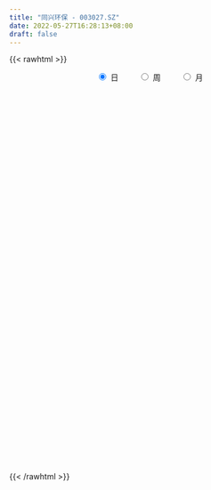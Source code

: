 ```yaml
---
title: "同兴环保 - 003027.SZ"
date: 2022-05-27T16:28:13+08:00
draft: false
---
```

{{< rawhtml >}}
    <div style="text-align: center">
        <label style="padding: 1rem;"><input style="margin-right: .5rem" type="radio" name="period" value="D" checked onclick="period_change(this)">日</label>
        <label style="padding: 1rem;"><input style="margin-right: .5rem" type="radio" name="period" value="W" onclick="period_change(this)">周</label>
        <label style="padding: 1rem;"><input style="margin-right: .5rem" type="radio" name="period" value="M" onclick="period_change(this)">月</label>
    </div>
    <div id="chart" style="height: 700px;"></div> 
    <script type="text/javascript">
        const D_v = [163433.52,166147.11,117987.9,63564.82,59918.99,53184.77,54701.54,41566.95,43729.75,101788.66,110375.66,45894.37,34368.38,26008.44,28884.61,22415.86,21474.23,29483.53,22793.99,26672.99,16717.8,12501.0,13870.01,17809.28,25337.8,22533.53,18883.51,12730.46,10234.58,16172.44,12203.24,12301.06,13919.24,14344.25,14452.5,14779.29,21167.82,28517.28,19992.08,28980.62,25062.74,19165.52,10008.25,11502.25,11446.0,7782.78,10049.26,11654.73,13755.28,11786.25,13370.75,9908.0,10122.51,10777.25,11663.47,8469.56,10571.5,9321.27,12435.79,16473.12,11513.25,9306.75,12067.73,23163.98,32707.26,26404.02,20006.89,15303.02,11541.96,13080.75,42038.23,62064.34,43810.5,29207.82,44469.88,51799.42,34739.68,25917.07,16188.85,19281.9,17670.21,19891.51,14985.65,15945.7,21020.99,10551.0,10822.7,13433.75,8686.59,29681.0,17728.64,12543.75,10269.23,16647.25,6032.51,6361.26,5982.85,8338.25,5288.75,4824.68,6395.0,4186.5,5556.0,4771.45,6479.5,4566.0,4628.44,6038.5,15094.53,25804.86,17148.29,12620.16,10852.18,7217.18,8799.02,6284.26,29915.38,52314.13,23633.08,26872.51,20836.3,25425.51,17922.0,12909.76,13060.0,12159.76,10396.0,16309.5,12156.98,22124.78,39608.11,19140.75,11290.23,13808.48,20403.23,9937.64,9659.16,6720.26,5716.73,6153.73,5515.26,7712.12,7414.08,12302.71,9327.86,9429.0,11244.75,9438.5,9033.5,11102.45,9514.5,4498.06,4369.5,4384.72,5361.76,5106.01,9172.36,7600.0,10911.24,7513.12,4681.49,4762.0,11694.95,8016.69,6577.74,7165.18,8300.31,5168.45,6072.51,5728.0,3137.2,8499.0,4254.5,4509.5,3539.01,3311.45,5885.5,4155.76,4637.45,4423.92,2670.0,2402.0,2735.0,11087.0,5585.76,4119.52,4846.42,3306.26,6305.5,5989.52,3477.76,4022.0,2418.77,3338.5,4033.01,4224.73,5620.51,8143.37,4853.8,5656.5,4677.25,6609.25,6830.76,6136.51,4313.5,6759.98,3840.23,3787.5,3030.0,5763.5,4362.5,4478.5,6748.99,7959.5,5825.5,6847.15,7199.0,5558.68,6363.5,5438.0,19159.46,26743.25,112646.74,71094.61,49670.68,44324.58,33244.6,20360.59,24310.72,20245.5,15244.5,11139.23,17555.95,15149.5,8873.97,9118.98,12112.5,12237.14,13332.07,7945.72,8725.5,7028.62,7929.0,7975.5,5901.23,5736.23,8528.5,5045.07,6404.0,5890.03]
const D_histogram = [0.0,-0.2489271795,-0.6151802212,-0.8481428058,-1.0066138622,-1.018761458,-0.9563018563,-0.8506761912,-0.7843003192,-0.4971728524,-0.3828063437,-0.2928074402,-0.2252720325,-0.1572805649,-0.1204291696,-0.0627419287,-0.0375128237,-0.0432716252,-0.0348226778,-0.0817838095,-0.0843284897,-0.0687467191,-0.0242757405,0.0542081734,0.1453822732,0.2093094545,0.2190879471,0.2164938296,0.2202101465,0.1776497319,0.1474132799,0.1205024458,0.0761224189,0.0988188368,0.1339222881,0.1633738477,0.2111897835,0.283833633,0.2967337426,0.3441870949,0.3360482594,0.2644994939,0.2002546406,0.1303271725,0.1009669649,0.0832879299,0.0579937434,0.00216373,-0.0786650888,-0.1481738928,-0.2354516304,-0.2585297488,-0.2257659944,-0.1485534315,-0.0967255142,-0.0344590648,0.0104747965,0.0277427541,0.0781197046,0.1464234551,0.1863111608,0.2146539302,0.2218707849,0.2801712066,0.3473625685,0.4070249154,0.370763529,0.2873495993,0.2439334392,0.209125427,0.3346763881,0.4022853985,0.441024827,0.3846495736,0.3886144767,0.4255469829,0.4037387397,0.3290305415,0.2632097973,0.1882538215,0.1066816518,0.0757880575,0.0235542303,-0.005515472,-0.0937709227,-0.1484419505,-0.2008119142,-0.2416315333,-0.2286336537,-0.1268875245,-0.115010124,-0.1228261037,-0.1454356694,-0.2422605753,-0.2639793504,-0.2456577902,-0.2358765055,-0.245839651,-0.2250844521,-0.1981971515,-0.185348558,-0.1602351523,-0.1089468172,-0.0668905718,-0.0627694324,-0.0492683976,-0.0148100617,-0.0116252846,0.0295021632,0.1373391289,0.1668971843,0.1855965894,0.1540755689,0.1130682598,0.0830616811,0.0469046534,0.1704525453,0.2373850501,0.2597599157,0.2781476986,0.2792793801,0.2814332019,0.2326872345,0.2098654335,0.1544815396,0.1113296057,0.0878912989,0.0891204273,0.0697987963,0.085483752,0.0882314394,0.0273484101,-0.0094696298,-0.0217284522,-0.0962763545,-0.139904186,-0.1753370001,-0.1933441244,-0.1871361541,-0.1631351266,-0.1389066298,-0.1067077504,-0.0772247943,-0.084675313,-0.0676642211,-0.0636533524,-0.0433946388,-0.0095309073,0.0242144082,0.012792952,-0.0263685877,-0.0450597888,-0.0435711598,-0.0450929331,-0.0389059129,-0.0199733142,0.0229254559,0.0409305507,0.0661187601,0.0705085853,0.076526148,0.0692766968,0.0909289708,0.0760534798,0.040146758,0.0097796814,-0.0224443399,-0.0334021799,-0.0636100885,-0.1060376597,-0.128578132,-0.2005053594,-0.2170199967,-0.2507432519,-0.2389872859,-0.1944067369,-0.1217395451,-0.0588295708,-0.0171137494,-0.002744577,0.0069092112,0.0099522256,0.0375087343,0.0782743656,0.0980408511,0.114043382,0.1033902112,0.0995502934,0.0497945065,0.0395950148,0.0345624166,0.0411092669,0.0482037218,0.0582994646,0.0413940739,0.0064741376,-0.0473215037,-0.1112773676,-0.131593343,-0.135731928,-0.1580501101,-0.2460348925,-0.2740744446,-0.2643231763,-0.227035225,-0.1751822592,-0.1315609901,-0.0938352077,-0.080381828,-0.0682411698,-0.0617884716,-0.0697622408,-0.0416820376,-0.0036638747,0.0147690688,0.0368508737,0.0016743412,-0.0399684178,-0.1053305167,-0.1028930936,0.0274260411,0.2422878641,0.4349911219,0.3920376926,0.2328401658,0.1509239521,0.0104174479,-0.0566410738,-0.207577015,-0.356292071,-0.4072323539,-0.4472166903,-0.3793989944,-0.291848077,-0.2290829993,-0.142616542,-0.0536516974,0.0085081712,0.0844509377,0.1303783478,0.1673217537,0.1743692708,0.1851158612,0.2084850333,0.224893599,0.2474750255,0.205092552,0.187704339,0.1860956047,0.1812482649]
const D_fast = [0.0,-0.3111589744,-0.8312070714,-1.2762053574,-1.6863298794,-1.9531678396,-2.129783702,-2.2368270848,-2.3665262925,-2.2036920389,-2.185027116,-2.1682300726,-2.1570126731,-2.1283413467,-2.1215972437,-2.079595485,-2.063744586,-2.0803212937,-2.0805780158,-2.1479850999,-2.1716119025,-2.1732168116,-2.1348147682,-2.0427788109,-1.9152591429,-1.7990045979,-1.7344541185,-1.6829247786,-1.6241559251,-1.6223039068,-1.6156870388,-1.6124722615,-1.6378216836,-1.5904205565,-1.5218365331,-1.4515415116,-1.3509281299,-1.2073258722,-1.1202423269,-0.9867422009,-0.9108689716,-0.9162928635,-0.9304740568,-0.9678197318,-0.9719381981,-0.9687952507,-0.9795910013,-1.0348800822,-1.1353751732,-1.2419274504,-1.3880680956,-1.4757786512,-1.4994563954,-1.4593821904,-1.4317356516,-1.3780839685,-1.330531408,-1.3063277619,-1.2364208852,-1.1315112709,-1.0450457751,-0.9630395231,-0.9003549722,-0.7720117488,-0.6179797448,-0.456561169,-0.4001316732,-0.4117082031,-0.3941410033,-0.3766676588,-0.1674476007,0.0007327594,0.1497283946,0.1895155345,0.2906340569,0.4339533088,0.5130797505,0.5206291877,0.5206108928,0.4927183724,0.4378166157,0.4258700357,0.3795247661,0.3490761958,0.2373780145,0.145596499,0.0430235567,-0.0582039457,-0.1023644795,-0.0323402314,-0.049215362,-0.0877378675,-0.1467063506,-0.3040964003,-0.3918100131,-0.4349029004,-0.484090742,-0.5555138003,-0.5910297144,-0.6136917016,-0.6471802477,-0.66212563,-0.6380739993,-0.6127403969,-0.6243116155,-0.6231276801,-0.5923718597,-0.5920934037,-0.5435904151,-0.4014186671,-0.3301363157,-0.2650377632,-0.2580398915,-0.2707801357,-0.2800212941,-0.3044521585,-0.1382911302,-0.0120123629,0.0753024817,0.1632271891,0.2341787157,0.306690838,0.3161166792,0.3457612366,0.3289977275,0.313678195,0.312212713,0.3357219482,0.3338500163,0.3709059099,0.3957114573,0.3416655304,0.3024800831,0.2847891477,0.1861721567,0.1075682788,0.0283012146,-0.0380419408,-0.078618009,-0.0954007632,-0.1058989238,-0.1003769821,-0.0902002245,-0.1188195714,-0.1187245348,-0.1306270042,-0.1212169503,-0.0897359457,-0.0499370281,-0.0581602462,-0.1039139329,-0.1338700813,-0.1432742422,-0.1560692487,-0.1596087068,-0.1456694366,-0.0970393025,-0.0688015701,-0.0270836707,-0.0050666991,0.0200824006,0.0301521236,0.0745366403,0.0786745193,0.052804487,0.0248823307,-0.0129527755,-0.0322611605,-0.0783715913,-0.1473085774,-0.2019935827,-0.32404715,-0.3948167865,-0.4912258545,-0.5392167101,-0.5432378452,-0.5010055398,-0.4528029581,-0.4153655741,-0.4016825459,-0.3903014549,-0.3847703842,-0.3478366918,-0.2875024692,-0.2432257709,-0.1987123945,-0.1835180124,-0.1624703569,-0.1997775172,-0.2000782552,-0.1964702493,-0.1796460823,-0.1605006969,-0.1358300879,-0.1423869602,-0.1756883621,-0.2413143793,-0.3330895851,-0.3863038963,-0.4243754633,-0.4862061728,-0.6356996784,-0.7322578417,-0.7885873674,-0.8080582224,-0.8000008214,-0.7892697998,-0.7750028194,-0.7816448966,-0.7865645309,-0.7955589506,-0.82097328,-0.8033135862,-0.766211392,-0.7440861813,-0.712791658,-0.7475496052,-0.7991844686,-0.8908791967,-0.914165047,-0.7769894021,-0.501555613,-0.2001045747,-0.1450485809,-0.2460360663,-0.290221292,-0.4281234341,-0.5093422243,-0.7121724192,-0.9499604931,-1.1027088644,-1.2544973734,-1.281529426,-1.2669405279,-1.2614462001,-1.2106338782,-1.1350819579,-1.0707950465,-0.9737395456,-0.8952175486,-0.8164437043,-0.7658038695,-0.7087783138,-0.6332878834,-0.5606559179,-0.476205735,-0.4673150706,-0.4377771988,-0.392862032,-0.3523973055]
const D_slow = [0.0,-0.0622317949,-0.2160268502,-0.4280625516,-0.6797160172,-0.9344063817,-1.1734818457,-1.3861508935,-1.5822259733,-1.7065191864,-1.8022207724,-1.8754226324,-1.9317406405,-1.9710607818,-2.0011680742,-2.0168535563,-2.0262317623,-2.0370496686,-2.045755338,-2.0662012904,-2.0872834128,-2.1044700926,-2.1105390277,-2.0969869843,-2.060641416,-2.0083140524,-1.9535420656,-1.8994186082,-1.8443660716,-1.7999536386,-1.7631003187,-1.7329747072,-1.7139441025,-1.6892393933,-1.6557588213,-1.6149153593,-1.5621179134,-1.4911595052,-1.4169760695,-1.3309292958,-1.246917231,-1.1807923575,-1.1307286973,-1.0981469042,-1.072905163,-1.0520831805,-1.0375847447,-1.0370438122,-1.0567100844,-1.0937535576,-1.1526164652,-1.2172489024,-1.273690401,-1.3108287589,-1.3350101374,-1.3436249036,-1.3410062045,-1.334070516,-1.3145405898,-1.277934726,-1.2313569359,-1.1776934533,-1.1222257571,-1.0521829554,-0.9653423133,-0.8635860844,-0.7708952022,-0.6990578024,-0.6380744426,-0.5857930858,-0.5021239888,-0.4015526392,-0.2912964324,-0.195134039,-0.0979804198,0.0084063259,0.1093410108,0.1915986462,0.2574010955,0.3044645509,0.3311349639,0.3500819782,0.3559705358,0.3545916678,0.3311489371,0.2940384495,0.243835471,0.1834275876,0.1262691742,0.0945472931,0.0657947621,0.0350882362,-0.0012706812,-0.061835825,-0.1278306626,-0.1892451102,-0.2482142365,-0.3096741493,-0.3659452623,-0.4154945502,-0.4618316897,-0.5018904778,-0.5291271821,-0.545849825,-0.5615421831,-0.5738592825,-0.577561798,-0.5804681191,-0.5730925783,-0.5387577961,-0.4970335,-0.4506343526,-0.4121154604,-0.3838483955,-0.3630829752,-0.3513568119,-0.3087436755,-0.249397413,-0.1844574341,-0.1149205094,-0.0451006644,0.0252576361,0.0834294447,0.1358958031,0.174516188,0.2023485894,0.2243214141,0.2466015209,0.26405122,0.285422158,0.3074800178,0.3143171204,0.3119497129,0.3065175999,0.2824485112,0.2474724647,0.2036382147,0.1553021836,0.1085181451,0.0677343634,0.033007706,0.0063307684,-0.0129754302,-0.0341442584,-0.0510603137,-0.0669736518,-0.0778223115,-0.0802050383,-0.0741514363,-0.0709531983,-0.0775453452,-0.0888102924,-0.0997030824,-0.1109763156,-0.1207027939,-0.1256961224,-0.1199647584,-0.1097321208,-0.0932024307,-0.0755752844,-0.0564437474,-0.0391245732,-0.0163923305,0.0026210395,0.012657729,0.0151026493,0.0094915643,0.0011410194,-0.0147615028,-0.0412709177,-0.0734154507,-0.1235417905,-0.1777967897,-0.2404826027,-0.3002294242,-0.3488311084,-0.3792659947,-0.3939733874,-0.3982518247,-0.398937969,-0.3972106662,-0.3947226098,-0.3853454262,-0.3657768348,-0.341266622,-0.3127557765,-0.2869082237,-0.2620206503,-0.2495720237,-0.23967327,-0.2310326659,-0.2207553492,-0.2087044187,-0.1941295526,-0.1837810341,-0.1821624997,-0.1939928756,-0.2218122175,-0.2547105533,-0.2886435353,-0.3281560628,-0.3896647859,-0.4581833971,-0.5242641911,-0.5810229974,-0.6248185622,-0.6577088097,-0.6811676116,-0.7012630686,-0.7183233611,-0.733770479,-0.7512110392,-0.7616315486,-0.7625475173,-0.7588552501,-0.7496425317,-0.7492239464,-0.7592160508,-0.78554868,-0.8112719534,-0.8044154431,-0.7438434771,-0.6350956966,-0.5370862735,-0.478876232,-0.441145244,-0.4385408821,-0.4527011505,-0.5045954043,-0.593668422,-0.6954765105,-0.8072806831,-0.9021304317,-0.9750924509,-1.0323632007,-1.0680173362,-1.0814302606,-1.0793032178,-1.0581904833,-1.0255958964,-0.983765458,-0.9401731403,-0.893894175,-0.8417729167,-0.7855495169,-0.7236807605,-0.6724076225,-0.6254815378,-0.5789576366,-0.5336455704]
const D_data = [['2021-05-18', 34.3094, 38.9665, 33.7198, 38.9665],['2021-05-19', 38.8093, 35.0659, 35.0659, 39.5363],['2021-05-20', 33.0124, 31.5583, 31.5583, 33.4054],['2021-05-21', 30.7428, 30.9688, 30.3498, 31.2243],['2021-05-24', 30.9983, 30.0158, 29.6522, 31.0474],['2021-05-25', 29.8684, 30.4579, 29.2985, 30.7035],['2021-05-26', 30.281, 30.5856, 29.8487, 31.1948],['2021-05-27', 30.2712, 30.6741, 30.0747, 31.0474],['2021-05-28', 31.0474, 29.78, 29.7407, 31.0474],['2021-05-31', 29.5245, 32.757, 29.102, 32.757],['2021-06-01', 32.8159, 31.0769, 30.6348, 33.5921],['2021-06-02', 31.3323, 30.792, 30.6642, 31.4109],['2021-06-03', 30.4186, 30.4579, 30.34, 30.9688],['2021-06-04', 30.6249, 30.399, 30.2024, 30.7821],['2021-06-07', 30.1631, 29.8979, 29.5835, 30.34],['2021-06-08', 29.8291, 30.0551, 29.6228, 30.1337],['2021-06-09', 29.9666, 29.5442, 29.5049, 30.0059],['2021-06-10', 29.554, 28.8859, 28.768, 29.7308],['2021-06-11', 28.7975, 28.7483, 28.709, 29.6326],['2021-06-15', 28.709, 27.6086, 27.5104, 28.9743],['2021-06-16', 27.6283, 27.6676, 27.0781, 28.0606],['2021-06-17', 27.6872, 27.5693, 27.4416, 27.8149],['2021-06-18', 27.5693, 27.756, 27.2647, 27.8641],['2021-06-21', 27.6283, 28.2276, 27.6283, 28.316],['2021-06-22', 28.1392, 28.6304, 27.8542, 28.9743],['2021-06-23', 28.4929, 28.5617, 28.4241, 29.1413],['2021-06-24', 28.4339, 27.9721, 27.9427, 28.4831],['2021-06-25', 27.9623, 27.7363, 27.6283, 27.9623],['2021-06-28', 27.7363, 27.7265, 27.5595, 27.9721],['2021-06-29', 27.5988, 26.9405, 26.8717, 27.756],['2021-06-30', 26.9405, 26.7735, 26.6163, 27.2451],['2021-07-01', 26.6261, 26.518, 26.518, 26.9012],['2021-07-02', 26.4099, 25.9383, 25.899, 26.4394],['2021-07-05', 25.9383, 26.5475, 25.8204, 26.7047],['2021-07-06', 26.6163, 26.7145, 25.9875, 26.8226],['2021-07-07', 26.7538, 26.7047, 26.6851, 27.2156],['2021-07-08', 26.6949, 27.0682, 26.6261, 27.8641],['2021-07-09', 26.8324, 27.6872, 26.2331, 27.923],['2021-07-12', 27.6577, 27.196, 27.1174, 27.6577],['2021-07-13', 27.1763, 27.8542, 26.7342, 27.9427],['2021-07-14', 27.8935, 27.3532, 27.3433, 28.375],['2021-07-15', 27.0191, 26.4099, 26.3608, 27.1272],['2021-07-16', 26.1447, 26.1545, 26.0857, 26.7047],['2021-07-19', 26.2134, 25.6927, 25.6927, 26.4001],['2021-07-20', 25.4864, 25.8696, 25.2309, 26.184],['2021-07-21', 25.7124, 25.8106, 25.7025, 26.0071],['2021-07-22', 25.8204, 25.506, 25.4962, 25.9089],['2021-07-23', 25.506, 24.779, 24.7692, 25.506],['2021-07-26', 24.7692, 23.9144, 23.6098, 24.7692],['2021-07-27', 23.9144, 23.4035, 23.3445, 24.1796],['2021-07-28', 23.5115, 22.4406, 22.1065, 23.5508],['2021-07-29', 22.6076, 22.5781, 22.4701, 22.8336],['2021-07-30', 22.6666, 22.9319, 22.3915, 22.9712],['2021-08-02', 23.0891, 23.4526, 22.7059, 23.5508],['2021-08-03', 23.4133, 23.1971, 23.1677, 23.5607],['2021-08-04', 23.207, 23.3936, 23.0203, 23.5017],['2021-08-05', 23.2954, 23.2659, 23.1185, 23.8063],['2021-08-06', 23.1873, 22.9122, 22.7452, 23.2463],['2021-08-09', 22.9417, 23.3642, 22.7059, 23.7572],['2021-08-10', 23.3642, 23.8161, 23.1578, 24.0421],['2021-08-11', 23.6393, 23.708, 23.6393, 23.9537],['2021-08-12', 23.708, 23.7375, 23.6, 23.8849],['2021-08-13', 23.7572, 23.5803, 23.3642, 23.8751],['2021-08-16', 23.5017, 24.4449, 22.5978, 24.5137],['2021-08-17', 24.4547, 25.005, 24.1207, 25.4274],['2021-08-18', 24.8576, 25.4274, 24.4547, 25.4274],['2021-08-19', 25.2211, 24.4842, 24.4842, 25.2211],['2021-08-20', 24.3565, 23.7277, 23.6098, 24.3565],['2021-08-23', 23.7277, 24.0028, 23.6786, 24.1993],['2021-08-24', 24.0126, 23.993, 23.7572, 24.3467],['2021-08-25', 23.993, 26.3903, 23.6786, 26.3903],['2021-08-26', 26.3805, 26.4198, 25.3881, 27.4514],['2021-08-27', 26.184, 26.6359, 25.9482, 26.9209],['2021-08-30', 26.4099, 25.6927, 25.6239, 26.4984],['2021-08-31', 26.1348, 26.5966, 26.1348, 27.4121],['2021-09-01', 26.6065, 27.4416, 26.6065, 27.4612],['2021-09-02', 27.4612, 27.0879, 26.1447, 27.4711],['2021-09-03', 26.4885, 26.4787, 26.2331, 26.8521],['2021-09-06', 26.3903, 26.4787, 25.9973, 26.7342],['2021-09-07', 26.5082, 26.2036, 26.0071, 26.5868],['2021-09-08', 26.1545, 25.8597, 25.8106, 26.3608],['2021-09-09', 25.8499, 26.3117, 25.6534, 26.7047],['2021-09-10', 26.2527, 25.9089, 25.8597, 26.2822],['2021-09-13', 25.9482, 26.0366, 25.9482, 26.6752],['2021-09-14', 25.8499, 24.9853, 24.8281, 25.8696],['2021-09-15', 24.8183, 24.9657, 24.6611, 25.1327],['2021-09-16', 25.0541, 24.6021, 24.5726, 25.2309],['2021-09-17', 24.7593, 24.3467, 23.8849, 24.7593],['2021-09-22', 24.3663, 24.779, 24.0519, 24.9165],['2021-09-23', 24.779, 26.0759, 24.779, 26.0857],['2021-09-24', 25.9383, 25.172, 25.1523, 25.9383],['2021-09-27', 25.3292, 24.8478, 24.7299, 25.6043],['2021-09-28', 24.7888, 24.4744, 24.3761, 25.2506],['2021-09-29', 24.1207, 23.0596, 22.981, 24.3663],['2021-09-30', 23.0891, 23.4624, 23.0891, 23.6982],['2021-10-08', 23.8751, 23.7277, 23.6589, 24.16],['2021-10-11', 23.8751, 23.4722, 23.2463, 23.8751],['2021-10-12', 23.4624, 22.9908, 22.7255, 23.4722],['2021-10-13', 22.9908, 23.1677, 22.8336, 23.2266],['2021-10-14', 23.2168, 23.148, 22.9613, 23.3249],['2021-10-15', 23.148, 22.8631, 22.8041, 23.148],['2021-10-18', 22.8631, 22.9122, 22.755, 23.0006],['2021-10-19', 22.9122, 23.2659, 22.8041, 23.2659],['2021-10-20', 23.2168, 23.2561, 23.0203, 23.2856],['2021-10-21', 23.2561, 22.7747, 22.7452, 23.2561],['2021-10-22', 22.6666, 22.814, 22.6076, 22.9417],['2021-10-25', 23.1677, 23.0989, 22.8926, 23.1775],['2021-10-26', 23.0792, 22.7157, 22.6469, 23.0792],['2021-10-27', 22.7943, 23.2364, 22.1164, 24.3074],['2021-10-28', 23.1971, 24.4646, 22.5978, 25.5355],['2021-10-29', 23.767, 23.9045, 23.1873, 24.1109],['2021-11-01', 23.7277, 23.9733, 23.4035, 24.2189],['2021-11-02', 24.0716, 23.3838, 23.207, 24.16],['2021-11-03', 23.2463, 23.1185, 22.9908, 23.5508],['2021-11-04', 23.1087, 23.0891, 22.7943, 23.2856],['2021-11-05', 23.0006, 22.8336, 22.8336, 23.1185],['2021-11-08', 23.3838, 25.113, 23.1873, 25.113],['2021-11-09', 25.4864, 25.0443, 24.6906, 26.2331],['2021-11-10', 25.0443, 24.8969, 24.5628, 25.0541],['2021-11-11', 24.7986, 25.1523, 24.5923, 25.4471],['2021-11-12', 25.0443, 25.2015, 24.6316, 25.4078],['2021-11-15', 25.0836, 25.4471, 25.0344, 25.7222],['2021-11-16', 25.398, 24.8969, 24.8478, 25.6239],['2021-11-17', 25.0344, 25.2211, 24.9067, 25.398],['2021-11-18', 25.2408, 24.7692, 24.6906, 25.339],['2021-11-19', 24.7102, 24.7888, 24.2877, 24.9657],['2021-11-22', 24.8478, 24.9657, 24.6611, 25.2015],['2021-11-23', 24.9558, 25.3194, 24.7397, 25.4962],['2021-11-24', 25.398, 25.113, 24.8871, 25.4962],['2021-11-25', 25.113, 25.6436, 24.8478, 25.6632],['2021-11-26', 25.8696, 25.6436, 25.5846, 26.4394],['2021-11-29', 24.9067, 24.779, 24.6119, 25.0246],['2021-11-30', 24.6906, 24.8674, 24.6906, 25.0344],['2021-12-01', 24.8379, 25.0737, 24.6512, 25.2309],['2021-12-02', 25.005, 24.0519, 24.0519, 25.0443],['2021-12-03', 24.0224, 24.0617, 23.9045, 24.4646],['2021-12-06', 24.0716, 23.8554, 23.8456, 24.5825],['2021-12-07', 23.8849, 23.8063, 23.5607, 24.2091],['2021-12-08', 23.8849, 23.9438, 23.7965, 24.0519],['2021-12-09', 23.9438, 24.1207, 23.8849, 24.2484],['2021-12-10', 24.0912, 24.1403, 23.934, 24.2288],['2021-12-13', 24.1305, 24.2975, 24.0912, 24.3958],['2021-12-14', 24.2975, 24.3565, 24.16, 24.5235],['2021-12-15', 24.2484, 23.8849, 23.8751, 24.2681],['2021-12-16', 23.9144, 24.1502, 23.9045, 24.3467],['2021-12-17', 24.0519, 23.9831, 23.934, 24.4646],['2021-12-20', 24.1403, 24.1993, 23.9733, 24.4253],['2021-12-21', 24.16, 24.4842, 24.0323, 24.494],['2021-12-22', 24.5235, 24.6611, 24.3565, 24.6611],['2021-12-23', 24.6611, 24.16, 24.0716, 24.7888],['2021-12-24', 24.1502, 23.6589, 23.5901, 24.3172],['2021-12-27', 23.6, 23.7179, 23.5803, 23.8751],['2021-12-28', 23.6786, 23.8751, 23.6786, 23.9242],['2021-12-29', 23.8947, 23.7866, 23.6294, 24.0421],['2021-12-30', 23.7965, 23.8456, 23.7768, 23.9733],['2021-12-31', 23.8358, 24.0323, 23.8161, 24.1207],['2022-01-04', 24.1109, 24.4842, 24.0421, 24.5432],['2022-01-05', 24.4646, 24.3467, 24.1502, 24.5825],['2022-01-06', 24.1796, 24.5825, 24.1403, 24.7397],['2022-01-07', 24.5923, 24.4449, 24.327, 24.8281],['2022-01-10', 24.494, 24.5432, 24.2288, 24.6119],['2022-01-11', 24.5333, 24.4253, 24.3958, 24.7397],['2022-01-12', 24.4547, 24.8871, 24.4253, 24.9165],['2022-01-13', 24.9853, 24.5137, 24.494, 24.9853],['2022-01-14', 24.5137, 24.16, 24.0814, 24.5825],['2022-01-17', 23.7375, 24.0716, 23.6982, 24.2288],['2022-01-18', 24.0716, 23.8751, 23.7572, 24.3467],['2022-01-19', 23.8652, 24.0028, 23.6884, 24.0421],['2022-01-20', 24.0323, 23.6098, 23.5901, 24.0323],['2022-01-21', 23.5901, 23.1873, 23.0989, 23.6196],['2022-01-24', 23.1677, 23.1578, 23.1382, 23.3347],['2022-01-25', 23.1677, 22.136, 22.136, 23.1775],['2022-01-26', 22.2834, 22.4013, 22.136, 22.4504],['2022-01-27', 22.5978, 21.8314, 21.8314, 22.5978],['2022-01-28', 22.0083, 22.1065, 21.7135, 22.1557],['2022-02-07', 22.2048, 22.4504, 22.2048, 22.4897],['2022-02-08', 22.3227, 22.9417, 22.3227, 23.0498],['2022-02-09', 22.9613, 23.0596, 22.9024, 23.1284],['2022-02-10', 23.0792, 22.9908, 22.9319, 23.3543],['2022-02-11', 22.981, 22.7353, 22.7059, 22.981],['2022-02-14', 22.7845, 22.6862, 22.6567, 22.981],['2022-02-15', 22.8434, 22.588, 22.4602, 22.8434],['2022-02-16', 22.7943, 22.9417, 22.6076, 23.0596],['2022-02-17', 22.9417, 23.2856, 22.755, 23.6491],['2022-02-18', 23.2659, 23.207, 22.9417, 23.3249],['2022-02-21', 23.1087, 23.2954, 23.0006, 23.374],['2022-02-22', 23.1971, 23.0203, 22.9712, 23.2659],['2022-02-23', 23.0203, 23.1087, 22.981, 23.1873],['2022-02-24', 23.0203, 22.4111, 22.2539, 23.2364],['2022-02-25', 22.5978, 22.7452, 22.5978, 23.0399],['2022-02-28', 22.7157, 22.7648, 22.303, 22.8336],['2022-03-01', 22.8434, 22.9122, 22.696, 23.0596],['2022-03-02', 22.9024, 22.9613, 22.7059, 23.0301],['2022-03-03', 22.9613, 23.0596, 22.8729, 23.148],['2022-03-04', 23.0596, 22.7157, 22.6174, 23.0596],['2022-03-07', 22.6174, 22.3423, 22.1851, 22.7943],['2022-03-08', 22.5683, 21.8216, 21.802, 22.696],['2022-03-09', 21.9985, 21.2812, 20.9374, 22.2146],['2022-03-10', 21.6841, 21.4679, 21.4384, 21.9002],['2022-03-11', 21.3205, 21.4581, 20.731, 21.4679],['2022-03-14', 21.2223, 20.9963, 20.8686, 21.3795],['2022-03-15', 20.7801, 19.6601, 19.6503, 20.7998],['2022-03-16', 19.8664, 19.8271, 19.1295, 20.0236],['2022-03-17', 19.9057, 19.9647, 19.8468, 20.2889],['2022-03-18', 19.945, 20.1612, 19.7976, 20.2987],['2022-03-21', 20.1513, 20.338, 19.8664, 20.3871],['2022-03-22', 20.3184, 20.2791, 20.0924, 20.338],['2022-03-23', 20.338, 20.2398, 20.1808, 20.4264],['2022-03-24', 20.2398, 19.9057, 19.8173, 20.2398],['2022-03-25', 19.8369, 19.7976, 19.778, 20.1415],['2022-03-28', 19.7878, 19.6208, 19.218, 19.7976],['2022-03-29', 19.7976, 19.2769, 19.1295, 19.7976],['2022-03-30', 19.4538, 19.6306, 17.3512, 19.6601],['2022-03-31', 19.8173, 19.8075, 19.6306, 20.0433],['2022-04-01', 19.8959, 19.611, 19.5029, 19.9057],['2022-04-06', 19.6011, 19.6797, 19.326, 19.8271],['2022-04-07', 19.6797, 18.8348, 18.8249, 19.7289],['2022-04-08', 18.8937, 18.4221, 18.373, 19.0411],['2022-04-11', 18.2747, 17.6656, 17.5673, 18.3435],['2022-04-12', 17.5673, 18.147, 17.5673, 18.1667],['2022-04-13', 18.1765, 19.9647, 17.7344, 19.9647],['2022-04-14', 21.91, 21.9592, 21.91, 21.9592],['2022-04-15', 22.6273, 22.9613, 19.8271, 24.16],['2022-04-18', 20.9767, 20.6622, 20.6622, 23.0792],['2022-04-19', 19.8664, 18.8348, 18.707, 19.9057],['2022-04-20', 18.766, 19.2376, 18.3926, 19.6306],['2022-04-21', 18.9232, 17.9014, 17.8031, 18.9232],['2022-04-22', 17.9014, 18.1765, 17.587, 18.2747],['2022-04-25', 17.6656, 16.3588, 16.3588, 17.7737],['2022-04-26', 16.349, 15.2683, 15.2683, 16.5062],['2022-04-27', 15.2683, 15.5532, 14.7672, 15.6613],['2022-04-28', 15.4255, 14.9931, 14.9145, 15.622],['2022-04-29', 15.229, 15.9658, 15.229, 16.2016],['2022-05-05', 15.8971, 16.2311, 15.7693, 16.5848],['2022-05-06', 16.1918, 15.9757, 15.6907, 16.1918],['2022-05-09', 16.3195, 16.3785, 15.9167, 16.5259],['2022-05-10', 16.0936, 16.6536, 16.0936, 16.7715],['2022-05-11', 16.6143, 16.5553, 16.516, 17.0368],['2022-05-12', 16.3883, 16.9876, 16.3883, 17.1056],['2022-05-13', 17.0859, 16.8796, 16.6634, 17.0859],['2022-05-16', 16.8796, 16.968, 16.7715, 17.2824],['2022-05-17', 16.968, 16.7125, 16.4767, 16.9975],['2022-05-18', 16.8108, 16.8206, 16.8108, 17.1547],['2022-05-19', 16.6045, 17.1056, 16.3883, 17.194],['2022-05-20', 17.1154, 17.1842, 17.0368, 17.2726],['2022-05-23', 17.1842, 17.4494, 17.1842, 17.5182],['2022-05-24', 17.4494, 16.6634, 16.6045, 17.6754],['2022-05-25', 16.6339, 16.8796, 16.6339, 17.0269],['2022-05-26', 16.93, 17.09, 16.69, 17.28],['2022-05-27', 16.89, 17.1, 16.88, 17.3]]
const W_v = [2365.92,245084.4,100283.72,102756.47,68720.11,45458.43,40840.66,43825.87,18608.75,20827.88,59880.25,125277.63,70266.44,172392.08,325814.99,282955.16,147356.38,101452.81,95448.2,71820.22,31713.66,114578.14,641324.35,253102.0,318435.51,125052.22,69761.8,97294.58,64830.56,93261.14,103209.21,52435.02,58942.79,50803.05,61796.64,117585.17,172535.78,186133.87,88018.12,71774.14,56096.23,45492.74,6361.26,30829.53,25559.45,68714.62,45772.8,153571.4,81477.03,100595.37,74580.33,33765.14,46185.77,50333.7,23720.05,35196.72,35732.87,32434.45,23939.21,22414.08,24479.76,24567.22,17290.04,28498.91,28567.27,23181.21,29374.99,19604.83,170350.95,218695.06,88495.9,24023.47,54746.41,37559.85,31603.83]
const W_histogram = [0.0,-0.6555350427,-1.1032991356,-1.412622466,-1.4669416512,-1.495764716,-1.4578150666,-1.3150898741,-1.1686329784,-0.8946502872,-0.5795128561,-0.3699277774,-0.2114301651,0.0502290012,0.491679478,0.6970893166,0.8343749589,0.7537011739,0.719548992,0.6398989003,0.6034737158,0.8117508787,0.8362491698,0.7448762367,0.6993392341,0.5384775427,0.3545554567,0.2270820181,0.027667349,0.019906769,-0.0767913355,-0.2139575232,-0.398906601,-0.4865801447,-0.4636844724,-0.4048594133,-0.1494876548,0.0204028036,0.1014316304,0.0589522102,0.0935173634,0.012576059,-0.0105145373,-0.068218597,-0.092393974,-0.0213497148,-0.032234728,0.1256288403,0.2032475515,0.3069270865,0.265301938,0.240149242,0.2110441522,0.1698489531,0.1673675105,0.1914013697,0.1858455488,0.1177173662,0.0067744403,-0.016100888,0.0074329524,-0.0007692525,-0.0008428933,-0.074190399,-0.1919584855,-0.271396396,-0.3107311343,-0.3861242147,-0.11373172,-0.2324099093,-0.4251795625,-0.5116004316,-0.4686145861,-0.3839503665,-0.3015383948]
const W_fast = [0.0,-0.8194188034,-1.5430076801,-2.2054866271,-2.6265412251,-3.0293054688,-3.3558095861,-3.5418568621,-3.687558211,-3.6372380917,-3.4669788746,-3.3498757402,-3.2442356691,-2.9700192526,-2.4056489062,-2.0259667385,-1.6800873566,-1.5723358481,-1.4266007819,-1.3462761485,-1.2318329042,-0.8206180215,-0.5870574379,-0.4922113119,-0.362913506,-0.3891558118,-0.4844390335,-0.5551419676,-0.7476397995,-0.7504236872,-0.8663196255,-1.056975194,-1.3416509221,-1.550969502,-1.6439949478,-1.6863847421,-1.4683848972,-1.2933937379,-1.1870070035,-1.2147483711,-1.1568038771,-1.2346011667,-1.2603203974,-1.3350791064,-1.3823529769,-1.3166461463,-1.3355898415,-1.1463190632,-1.0178884641,-0.8374771575,-0.8127768215,-0.777892207,-0.7542362588,-0.7529692195,-0.7136087845,-0.6417245829,-0.6008190166,-0.6395178576,-0.7487671735,-0.7756677238,-0.7502756452,-0.7586701633,-0.7589545274,-0.8508496328,-1.0166073407,-1.1638943502,-1.2809118721,-1.4528360061,-1.2088764415,-1.3856571081,-1.6847216519,-1.899042629,-1.97321043,-1.984533802,-1.977506429]
const W_slow = [0.0,-0.1638837607,-0.4397085446,-0.7928641611,-1.1595995739,-1.5335407529,-1.8979945195,-2.226766988,-2.5189252326,-2.7425878044,-2.8874660185,-2.9799479628,-3.0328055041,-3.0202482538,-2.8973283843,-2.7230560551,-2.5144623154,-2.3260370219,-2.1461497739,-1.9861750489,-1.8353066199,-1.6323689002,-1.4233066078,-1.2370875486,-1.0622527401,-0.9276333544,-0.8389944902,-0.7822239857,-0.7753071485,-0.7703304562,-0.7895282901,-0.8430176709,-0.9427443211,-1.0643893573,-1.1803104754,-1.2815253287,-1.3188972424,-1.3137965415,-1.2884386339,-1.2737005814,-1.2503212405,-1.2471772258,-1.2498058601,-1.2668605093,-1.2899590028,-1.2952964315,-1.3033551135,-1.2719479035,-1.2211360156,-1.144404244,-1.0780787595,-1.018041449,-0.9652804109,-0.9228181726,-0.880976295,-0.8331259526,-0.7866645654,-0.7572352238,-0.7555416138,-0.7595668358,-0.7577085977,-0.7579009108,-0.7581116341,-0.7766592338,-0.8246488552,-0.8924979542,-0.9701807378,-1.0667117915,-1.0951447215,-1.1532471988,-1.2595420894,-1.3874421973,-1.5045958439,-1.6005834355,-1.6759680342]
const W_data = [['2020-12-18', 31.1723, 37.4093, 31.1723, 37.4093],['2020-12-25', 37.2409, 27.1373, 26.8782, 37.2409],['2020-12-31', 26.8847, 25.9974, 25.3886, 27.0596],['2021-01-08', 26.0168, 24.579, 23.8342, 26.6839],['2021-01-15', 24.2876, 25.4922, 23.3225, 25.9909],['2021-01-22', 25.3821, 24.2034, 24.1969, 25.8355],['2021-01-29', 23.9767, 23.6334, 23.3355, 25.0972],['2021-02-05', 23.6334, 24.0285, 23.4197, 24.9741],['2021-02-10', 23.9637, 23.5233, 23.4391, 24.2681],['2021-02-19', 23.6464, 25.0583, 23.5557, 25.0583],['2021-02-26', 24.9547, 26.1788, 24.1516, 27.0013],['2021-03-05', 26.2306, 25.4793, 25.3821, 28.2383],['2021-03-12', 25.5829, 25.1749, 23.7176, 26.4573],['2021-03-19', 25.0648, 27.1114, 24.7733, 29.6179],['2021-03-26', 27.5, 31.0687, 27.4935, 32.8109],['2021-04-02', 31.0816, 29.9417, 27.9663, 33.6788],['2021-04-09', 29.987, 30.2591, 29.443, 32.0725],['2021-04-16', 29.8575, 27.9728, 27.5712, 30.6865],['2021-04-23', 27.8562, 28.5168, 27.7073, 30.4275],['2021-04-30', 28.2383, 27.8886, 26.1528, 28.4909],['2021-05-07', 28.0181, 28.342, 27.772, 29.1127],['2021-05-14', 28.3096, 32.1969, 27.9339, 32.1969],['2021-05-21', 33.4054, 30.9688, 30.3498, 39.5363],['2021-05-28', 30.9983, 29.78, 29.2985, 31.1948],['2021-06-04', 29.5245, 30.399, 29.102, 33.5921],['2021-06-11', 30.1631, 28.7483, 28.709, 30.34],['2021-06-18', 28.709, 27.756, 27.0781, 28.9743],['2021-06-25', 27.6283, 27.7363, 27.6283, 29.1413],['2021-07-02', 27.7363, 25.9383, 25.899, 27.9721],['2021-07-09', 25.9383, 27.6872, 25.8204, 27.923],['2021-07-16', 27.6577, 26.1545, 26.0857, 28.375],['2021-07-23', 26.2134, 24.779, 24.7692, 26.4001],['2021-07-30', 24.7692, 22.9319, 22.1065, 24.7692],['2021-08-06', 23.0891, 22.9122, 22.7059, 23.8063],['2021-08-13', 22.9417, 23.5803, 22.7059, 24.0421],['2021-08-20', 23.5017, 23.7277, 22.5978, 25.4274],['2021-08-27', 23.7277, 26.6359, 23.6786, 27.4514],['2021-09-03', 26.4099, 26.4787, 25.6239, 27.4711],['2021-09-10', 26.3903, 25.9089, 25.6534, 26.7342],['2021-09-17', 25.9482, 24.3467, 23.8849, 26.6752],['2021-09-24', 24.3663, 25.172, 24.0519, 26.0857],['2021-09-30', 25.3292, 23.4624, 22.981, 25.6043],['2021-10-08', 23.8751, 23.7277, 23.6589, 24.16],['2021-10-15', 23.8751, 22.8631, 22.7255, 23.8751],['2021-10-22', 22.8631, 22.814, 22.6076, 23.2856],['2021-10-29', 23.1677, 23.9045, 22.1164, 25.5355],['2021-11-05', 23.7277, 22.8336, 22.7943, 24.2189],['2021-11-12', 23.3838, 25.2015, 23.1873, 26.2331],['2021-11-19', 25.0836, 24.7888, 24.2877, 25.7222],['2021-11-26', 24.8478, 25.6436, 24.6611, 26.4394],['2021-12-03', 24.9067, 24.0617, 23.9045, 25.2309],['2021-12-10', 24.0716, 24.1403, 23.5607, 24.5825],['2021-12-17', 24.1305, 23.9831, 23.8751, 24.5235],['2021-12-24', 24.1403, 23.6589, 23.5901, 24.7888],['2021-12-31', 23.6, 24.0323, 23.5803, 24.1207],['2022-01-07', 24.1109, 24.4449, 24.0421, 24.8281],['2022-01-14', 24.494, 24.16, 24.0814, 24.9853],['2022-01-21', 23.7375, 23.1873, 23.0989, 24.3467],['2022-01-28', 23.1677, 22.1065, 21.7135, 23.3347],['2022-02-11', 22.2048, 22.7353, 22.2048, 23.3543],['2022-02-18', 22.7845, 23.207, 22.4602, 23.6491],['2022-02-25', 23.1087, 22.7452, 22.2539, 23.374],['2022-03-04', 22.7157, 22.7157, 22.303, 23.148],['2022-03-11', 22.6174, 21.4581, 20.731, 22.7943],['2022-03-18', 21.2223, 20.1612, 19.1295, 21.3795],['2022-03-25', 20.1513, 19.7976, 19.778, 20.4264],['2022-04-01', 19.7878, 19.611, 17.3512, 20.0433],['2022-04-08', 19.6011, 18.4221, 18.373, 19.8271],['2022-04-15', 18.2747, 22.9613, 17.5673, 24.16],['2022-04-22', 20.9767, 18.1765, 17.587, 23.0792],['2022-04-29', 17.6656, 15.9658, 14.7672, 17.7737],['2022-05-06', 15.8971, 15.9757, 15.6907, 16.5848],['2022-05-13', 16.3195, 16.8796, 15.9167, 17.1056],['2022-05-20', 16.8796, 17.1842, 16.3883, 17.2824],['2022-05-27', 17.1842, 17.1, 16.6045, 17.6754]]
const M_v = [347734.04,257775.67,143142.75,883386.2300000001,509397.6800000001,1142506.8099999998,547365.7099999998,334068.46,476398.34,373837.4000000001,131464.86,411847.58,198154.01,127303.25,74938.82,117609.16,502972.24,147933.56]
const M_histogram = [0.0,-0.1508649573,-0.0747302662,0.3324643353,0.3240863674,0.6115537564,0.3754450073,-0.040618572,-0.0685365044,-0.2854424667,-0.3805502037,-0.3602278777,-0.3825446818,-0.499151012,-0.5026946028,-0.6647803006,-0.9726654927,-1.0360279177]
const M_fast = [0.0,-0.1885811966,-0.131129072,0.3591816133,0.4318252373,0.8721810653,0.729933568,0.3037153457,0.2586632872,-0.0296032917,-0.2198485796,-0.2895832231,-0.4075361976,-0.6489302808,-0.7781475223,-1.1064282953,-1.6574798605,-1.979849265]
const M_slow = [0.0,-0.0377162393,-0.0563988059,0.026717278,0.1077388698,0.2606273089,0.3544885607,0.3443339177,0.3271997916,0.255839175,0.160701624,0.0706446546,-0.0249915158,-0.1497792688,-0.2754529195,-0.4416479947,-0.6848143678,-0.9438213473]
const M_data = [['2020-12-31', 31.1723, 25.9974, 25.3886, 37.4093],['2021-01-29', 26.0168, 23.6334, 23.3225, 26.6839],['2021-02-26', 23.6334, 26.1788, 23.4197, 27.0013],['2021-03-31', 26.2306, 31.7422, 23.7176, 33.6788],['2021-04-30', 31.5415, 27.8886, 26.1528, 32.0725],['2021-05-31', 28.0181, 32.757, 27.772, 39.5363],['2021-06-30', 32.8159, 26.7735, 26.6163, 33.5921],['2021-07-30', 26.6261, 22.9319, 22.1065, 28.375],['2021-08-31', 23.0891, 26.5966, 22.5978, 27.4514],['2021-09-30', 26.6065, 23.4624, 22.981, 27.4711],['2021-10-29', 23.8751, 23.9045, 22.1164, 25.5355],['2021-11-30', 23.7277, 24.8674, 22.7943, 26.4394],['2021-12-31', 24.8379, 24.0323, 23.5607, 25.2309],['2022-01-28', 24.1109, 22.1065, 21.7135, 24.9853],['2022-02-28', 22.2048, 22.7648, 22.2048, 23.6491],['2022-03-31', 22.8434, 19.8075, 17.3512, 23.148],['2022-04-29', 19.8959, 15.9658, 14.7672, 24.16],['2022-05-31', 15.8971, 17.1, 15.6907, 17.6754]]
        const D_a = [null,39.5363,null,null,null,null,null,null,null,null,null,null,null,null,null,null,null,null,null,null,27.0781,null,null,null,null,29.1413,null,null,null,null,null,null,null,25.8204,null,null,null,null,null,null,28.375,null,null,null,null,null,null,null,null,null,22.1065,null,null,null,null,null,null,null,null,null,null,null,null,null,null,null,null,null,null,null,null,null,null,null,null,null,27.4711,null,null,null,null,null,null,null,null,null,null,null,null,null,null,null,null,null,null,null,null,22.7255,null,null,null,null,null,23.2856,null,null,null,null,22.1164,null,null,null,null,null,null,null,null,26.2331,null,null,null,null,null,null,null,24.2877,null,null,null,null,26.4394,null,null,null,null,null,null,23.5607,null,null,null,null,null,null,null,null,null,null,null,null,null,null,null,null,null,null,null,null,null,null,null,null,null,24.9853,null,null,null,null,null,null,null,null,null,null,21.7135,null,null,null,null,null,null,null,null,23.6491,null,null,null,null,null,null,null,null,null,null,null,null,null,null,null,null,null,null,19.1295,null,null,null,null,20.4264,null,null,null,null,17.3512,null,null,null,null,null,null,null,null,null,24.16,null,null,null,null,null,null,null,14.7672,null,null,null,null,null,null,null,null,null,null,null,null,null,null,null,17.6754,null,null,null]
const W_a = [null,null,null,null,23.3225,null,null,null,null,null,null,null,null,null,null,null,null,null,null,null,null,null,39.5363,null,null,null,null,null,null,null,null,null,22.1065,null,null,null,null,27.4711,null,null,null,null,null,null,null,22.1164,null,null,null,null,null,null,null,null,null,null,24.9853,null,null,null,null,null,null,null,null,null,null,null,null,null,14.7672,null,null,null,null]
const M_a = [null,null,null,null,null,null,null,22.1065,null,null,null,null,null,null,null,null,null,null]
        const D_b = [[{ coord: ['2021-05-19', 29.1413] }, { coord: ['2021-09-02', 27.0781] }],[{ coord: ['2021-10-12', 23.2856] }, { coord: ['2021-11-09', 22.7255] }],[{ coord: ['2021-11-09', 26.2331] }, { coord: ['2022-01-13', 24.2877] }],[{ coord: ['2022-03-16', 20.4264] }, { coord: ['2022-04-15', 19.1295] }]]
const W_b = [[{ coord: ['2021-01-15', 27.4711] }, { coord: ['2022-01-14', 23.3225] }]]
const M_b = []
    </script>
{{< /rawhtml >}}